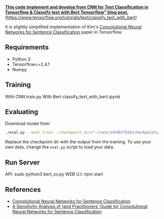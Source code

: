 **[This code implement and develop from CNN for Text Classification in Tensorflow & Classify text with Bert Tensorflow" blog post.](http://www.wildml.com/2015/12/implementing-a-cnn-for-text-classification-in-tensorflow/)**(https://www.tensorflow.org/tutorials/text/classify_text_with_bert)

It is slightly simplified implementation of Kim's [Convolutional Neural Networks for Sentence Classification](http://arxiv.org/abs/1408.5882) paper in Tensorflow.

## Requirements

- Python 3
- Tensorflow==2.4.1
- Numpy

## Training
With CNN train.py
With Bert classify_text_with_bert.ipynb
## Evaluating
Download model from
```bash
./eval.py --eval_train --checkpoint_dir="./runs/1459637919/checkpoints/"
```

Replace the checkpoint dir with the output from the training. To use your own data, change the `eval.py` script to load your data.

## Run Server
API: sudo python3 bert_sv.py
WEB U.I: npm start
## References

- [Convolutional Neural Networks for Sentence Classification](http://arxiv.org/abs/1408.5882)
- [A Sensitivity Analysis of (and Practitioners' Guide to) Convolutional Neural Networks for Sentence Classification](http://arxiv.org/abs/1510.03820)
